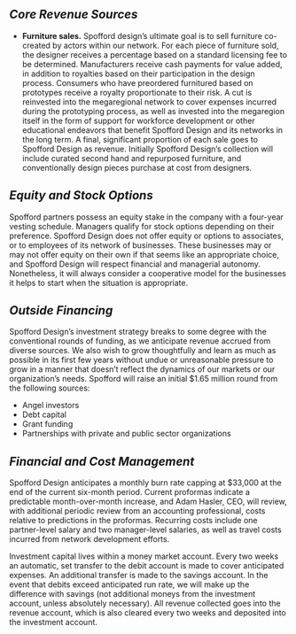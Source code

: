 ## *Core Revenue Sources*
* **Furniture sales.** Spofford design’s ultimate goal is to sell furniture co-created by actors within our network. For each piece of furniture sold, the designer receives a percentage based on a standard licensing fee to be determined. Manufacturers receive cash payments for value added, in addition to royalties based on their participation in the design process. Consumers who have preordered furnitured based on prototypes receive a royalty proportionate to their risk. A cut is reinvested into the megaregional network to cover expenses incurred during the prototyping process, as well as invested into the megaregion itself in the form of support for workforce development or other educational endeavors that benefit Spofford Design and its networks in the long term. A final, significant proportion of each sale goes to Spofford Design as revenue. Initially Spofford Design’s collection will include curated second hand and repurposed furniture, and conventionally design pieces purchase at cost from designers.

## *Equity and Stock Options*
Spofford partners possess an equity stake in the company with a four-year vesting schedule. Managers qualify for stock options depending on their preference. Spofford Design does not offer equity or options to associates, or to employees of its network of businesses. These businesses may or may not offer equity on their own if that seems like an appropriate choice, and Spofford Design will respect financial and managerial autonomy. Nonetheless, it will always consider a cooperative model for the businesses it helps to start when the situation is appropriate.

## *Outside Financing*
Spofford Design’s investment strategy breaks to some degree with the conventional rounds of funding, as we anticipate revenue accrued from diverse sources. We also wish to grow thoughtfully and learn as much as possible in its first few years without undue or unreasonable pressure to grow in a manner that doesn’t reflect the dynamics of our markets or our organization’s needs. Spofford will raise an initial $1.65 million round from the following sources:
* Angel investors
* Debt capital
* Grant funding
* Partnerships with private and public sector organizations

## *Financial and Cost Management*
Spofford Design anticipates a monthly burn rate capping at $33,000 at the end of the current six-month period. Current proformas indicate a predictable month-over-month increase, and Adam Hasler, CEO, will review, with additional periodic review from an accounting professional, costs relative to predictions in the proformas. Recurring costs include one partner-level salary and two manager-level salaries, as well as travel costs incurred from network development efforts.

Investment capital lives within a money market account. Every two weeks an automatic, set transfer to the debit account is made to cover anticipated expenses. An additional transfer is made to the savings account. In the event that debits exceed anticipated run rate, we will make up the difference with savings (not additional moneys from the investment account, unless absolutely necessary). All revenue collected goes into the revenue account, which is also cleared every two weeks and deposited into the investment account.
